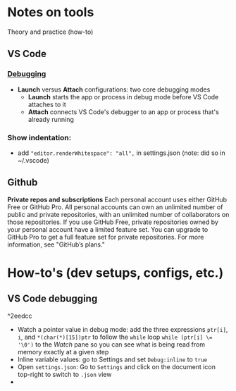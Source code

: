 # Notes on tools
Theory and practice (how-to)

## VS Code
### [Debugging](https://code.visualstudio.com/docs/editor/debugging)
- **Launch** versus **Attach** configurations: two core debugging modes
  - **Launch** starts the app or process in debug mode before VS Code attaches to it
  - **Attach** connects VS Code's debugger to an app or process that's already running

### Show indentation:
- add `"editor.renderWhitespace": "all",` in settings.json (note: did so in ~/.vscode)

## Github
**Private repos and subscriptions**
Each personal account uses either GitHub Free or GitHub Pro. All personal accounts can own an unlimited number of public and private repositories, with an unlimited number of collaborators on those repositories. If you use GitHub Free, private repositories owned by your personal account have a limited feature set. You can upgrade to GitHub Pro to get a full feature set for private repositories. For more information, see "GitHub’s plans."

# How-to's (dev setups, configs, etc.)
## VS Code debugging

^2eedcc

- Watch a pointer value in debug mode: add the three expressions `ptr[i]`, `i`, and `*(char(*)[15])ptr` to follow the `while` loop `while (ptr[i] \= '\0')` to the *Watch* pane so you can see what is being read from memory exactly at a given step
- Inline variable values: go to Settings and set `Debug:inline` to `true`
- Open `settings.json`: Go to `Settings` and click on the document icon top-right to switch to `.json` view
- 
